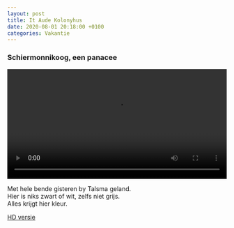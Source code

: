 ```yaml
---
layout: post
title: It Aude Kolonyhus
date: 2020-08-01 20:18:00 +0100
categories: Vakantie
---
```


### Schiermonnikoog, een panacee

 <video style="width:100%" controls>
  <source src="https://prisse.net/schierzat.mp4">
 ![videotag not supported]({{ site.url }}/assets/schierzat.jpg)
</video> 

Met hele bende gisteren by Talsma geland.  
Hier is niks zwart of wit, zelfs niet grijs.  
Alles krijgt hier kleur.

[HD versie](https://prisse.net/schierzat_full.mov)  
